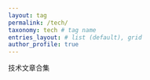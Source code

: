```yaml
---
layout: tag
permalink: /tech/
taxonomy: tech # tag name
entries_layout: # list (default), grid
author_profile: true
---
```


技术文章合集
